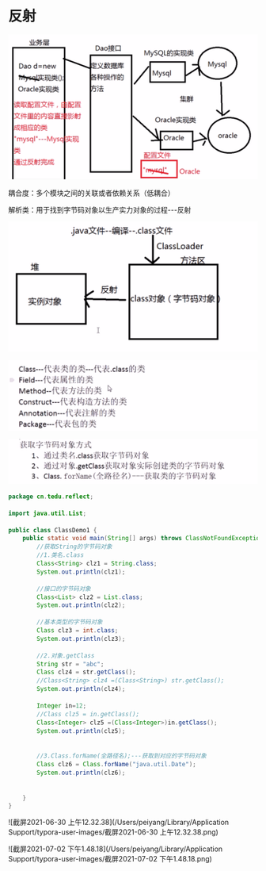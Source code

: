 # 反射

![截屏2021-06-29 下午1.22.49](https://raw.githubusercontent.com/DataDevLPY/TyporaPicStore/main/Picture202111220036873.png?token=AWS37JPYSO6ZN5UNWJD6AJDBTJ26C)



耦合度：多个模块之间的关联或者依赖关系（低耦合）



解析类：用于找到字节码对象以生产实力对象的过程---反射

![截屏2021-06-29 下午1.30.03](https://raw.githubusercontent.com/DataDevLPY/TyporaPicStore/main/Picture202111220036166.png?token=AWS37JIMQP7P3TW2RY642GDBTJ26G)

![截屏2021-06-29 下午8.51.24](https://raw.githubusercontent.com/DataDevLPY/TyporaPicStore/main/Picture202111220036528.png?token=AWS37JOMPZX373NFB3GQFULBTJ26S)



![截屏2021-06-29 下午11.11.54](https://raw.githubusercontent.com/DataDevLPY/TyporaPicStore/main/Picture202111220037115.png?token=AWS37JLUU6445KGN3Q6XEKDBTJ266)



```java
package cn.tedu.reflect;

import java.util.List;

public class ClassDemo1 {
    public static void main(String[] args) throws ClassNotFoundException {
        //获取String的字节码对象
        //1.类名.class
        Class<String> clz1 = String.class;
        System.out.println(clz1);

        //接口的字节码对象
        Class<List> clz2 = List.class;
        System.out.println(clz2);

        //基本类型的字节码对象
        Class clz3 = int.class;
        System.out.println(clz3);

        //2.对象.getClass
        String str = "abc";
        Class clz4 = str.getClass();
        //Class<String> clz4 =(Class<String>) str.getClass();
        System.out.println(clz4);

        Integer in=12;
        //Class clz5 = in.getClass();
        Class<Integer> clz5 =(Class<Integer>)in.getClass();
        System.out.println(clz5);


        //3.Class.forName(全路径名);---获取到对应的字节码对象
        Class clz6 = Class.forName("java.util.Date");
        System.out.println(clz6);


    }
}

```











![截屏2021-06-30 上午12.32.38](/Users/peiyang/Library/Application Support/typora-user-images/截屏2021-06-30 上午12.32.38.png)







![截屏2021-07-02 下午1.48.18](/Users/peiyang/Library/Application Support/typora-user-images/截屏2021-07-02 下午1.48.18.png)

